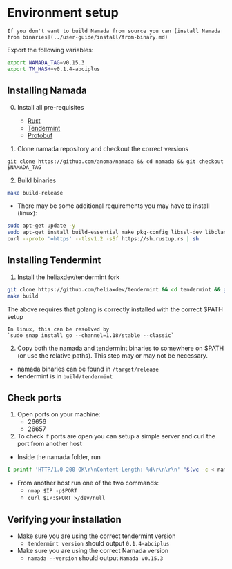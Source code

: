 # Environment setup
```admonish note
If you don't want to build Namada from source you can [install Namada from binaries](../user-guide/install/from-binary.md)
```

Export the following variables:

```bash
export NAMADA_TAG=v0.15.3
export TM_HASH=v0.1.4-abciplus
```


## Installing Namada
0. Install all pre-requisites
    - [Rust](https://www.rust-lang.org/tools/install)
    - [Tendermint](../install/installing-tendermint.md)
    - [Protobuf](../install/from-source.md#pre-requisites)

1. Clone namada repository and checkout the correct versions

```shell
git clone https://github.com/anoma/namada && cd namada && git checkout $NAMADA_TAG
```
2. Build binaries
```bash
make build-release
```
- There may be some additional requirements you may have to install (linux):
```bash
sudo apt-get update -y
sudo apt-get install build-essential make pkg-config libssl-dev libclang-dev -y
curl --proto '=https' --tlsv1.2 -sSf https://sh.rustup.rs | sh
```

## Installing Tendermint
1. Install the heliaxdev/tendermint fork
```bash
git clone https://github.com/heliaxdev/tendermint && cd tendermint && git checkout $TM_HASH
make build
```
The above requires that golang is correctly installed with the correct $PATH setup
```admonish note
In linux, this can be resolved by
`sudo snap install go --channel=1.18/stable --classic`
```
2. Copy both the namada and tendermint binaries to somewhere on $PATH (or use the relative paths). This step may or may not be necessary.
    
- namada binaries can be found in `/target/release`
- tendermint is in `build/tendermint`


## Check ports
1. Open ports on your machine:
    - 26656
    - 26657
2. To check if ports are open you can setup a simple server and curl the port from another host
        
- Inside the namada folder, run 
``` bash
{ printf 'HTTP/1.0 200 OK\r\nContent-Length: %d\r\n\r\n' "$(wc -c < namada)"; cat namada; } | nc -l $PORT`
```
- From another host run one of the two commands:
    - `nmap $IP -p$PORT`
    - `curl $IP:$PORT >/dev/null`

## Verifying your installation
- Make sure you are using the correct tendermint version
    - `tendermint version` should output `0.1.4-abciplus`
- Make sure you are using the correct Namada version
    - `namada --version` should output `Namada v0.15.3`

